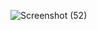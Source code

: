 ![Screenshot (52)](https://github.com/vivuvimalwa/vivuvi/assets/150816878/aaa7a0a8-52d4-4adb-804d-7562062b4b29)
